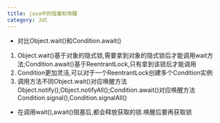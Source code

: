 ```yaml
---
title: java中的阻塞和唤醒
category: JUC
---
```

- 对比Object.wait()和Condition.await()
1. Object.wait()基于对象的隐式锁,需要拿到对象的隐式锁后才能调用wait方法;Condition.await()基于ReentrantLock,只有拿到该锁后才能调用
2. Condition更加灵活,可以对于一个ReentrantLock创建多个Condition实例
3. 调用方法不同Object.wait()对应唤醒方法Object.notify(),Object.notifyAll();Condition.await()对应唤醒方法Condition.signal(),Condition.signalAll()

- 在调用wait(),await()阻塞后,都会释放获取的锁.唤醒后要再获取锁
